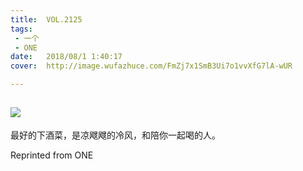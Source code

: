 ```yaml
---
title:	VOL.2125
tags:
 - 一个
 - ONE
date:	2018/08/1 1:40:17
cover:	http://image.wufazhuce.com/FmZj7x1SmB3Ui7o1vvXfG7lA-wUR

---
```

![](http://image.wufazhuce.com/FmZj7x1SmB3Ui7o1vvXfG7lA-wUR)
---

最好的下酒菜，是凉飕飕的冷风，和陪你一起喝的人。
 
Reprinted from ONE
